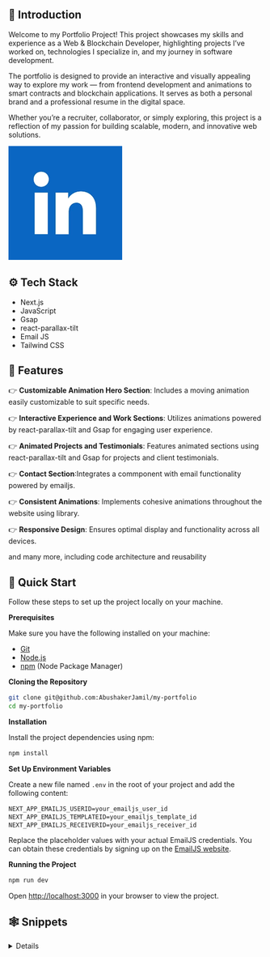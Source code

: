 ## <a name="introduction">🤖 Introduction</a>

Welcome to my Portfolio Project!
This project showcases my skills and experience as a Web & Blockchain Developer, highlighting projects I’ve worked on, technologies I specialize in, and my journey in software development.

The portfolio is designed to provide an interactive and visually appealing way to explore my work — from frontend development and animations to smart contracts and blockchain applications.
It serves as both a personal brand and a professional resume in the digital space.

Whether you’re a recruiter, collaborator, or simply exploring, this project is a reflection of my passion for building scalable, modern, and innovative web solutions.

<a href="https://www.linkedin.com/in/abushaker-jamil-1b414b224/" target="_blank"><img src="/public/download.webp" /></a>

## <a name="tech-stack">⚙️ Tech Stack</a>

- Next.js
- JavaScript
- Gsap
- react-parallax-tilt
- Email JS
- Tailwind CSS

## <a name="features">🔋 Features</a>

👉 **Customizable Animation Hero Section**: Includes a moving animation easily customizable to suit specific needs.

👉 **Interactive Experience and Work Sections**: Utilizes animations powered by react-parallax-tilt and Gsap for engaging user experience.

👉 **Animated Projects and Testimonials**: Features animated sections using react-parallax-tilt and Gsap for projects and client testimonials.

👉 **Contact Section**:Integrates a commponent with email functionality powered by emailjs.

👉 **Consistent Animations**: Implements cohesive animations throughout the website using library.

👉 **Responsive Design**: Ensures optimal display and functionality across all devices.

and many more, including code architecture and reusability 

## <a name="quick-start">🤸 Quick Start</a>

Follow these steps to set up the project locally on your machine.

**Prerequisites**

Make sure you have the following installed on your machine:

- [Git](https://git-scm.com/)
- [Node.js](https://nodejs.org/en)
- [npm](https://www.npmjs.com/) (Node Package Manager)

**Cloning the Repository**

```bash
git clone git@github.com:AbushakerJamil/my-portfolio
cd my-portfolio
```

**Installation**

Install the project dependencies using npm:

```bash
npm install
```

**Set Up Environment Variables**

Create a new file named `.env` in the root of your project and add the following content:

```env
NEXT_APP_EMAILJS_USERID=your_emailjs_user_id
NEXT_APP_EMAILJS_TEMPLATEID=your_emailjs_template_id
NEXT_APP_EMAILJS_RECEIVERID=your_emailjs_receiver_id
```

Replace the placeholder values with your actual EmailJS credentials. You can obtain these credentials by signing up on the [EmailJS website](https://www.emailjs.com/).

**Running the Project**

```bash
npm run dev
```

Open [http://localhost:3000](http://localhost:3000) in your browser to view the project.

## <a name="snippets">🕸️ Snippets</a>

<details>
